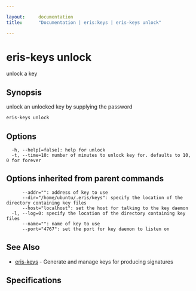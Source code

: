 ```yaml
---

layout:     documentation
title:      "Documentation | eris:keys | eris-keys unlock"

---
```


# eris-keys unlock

unlock a key

## Synopsis

unlock an unlocked key by supplying the password

```bash
eris-keys unlock
```

## Options

```
  -h, --help[=false]: help for unlock
  -t, --time=10: number of minutes to unlock key for. defaults to 10, 0 for forever
```

## Options inherited from parent commands

```
      --addr="": address of key to use
      --dir="/home/ubuntu/.eris/keys": specify the location of the directory containing key files
      --host="localhost": set the host for talking to the key daemon
  -l, --log=0: specify the location of the directory containing key files
      --name="": name of key to use
      --port="4767": set the port for key daemon to listen on
```

## See Also

* [eris-keys](https://docs.erisindustries.com/documentation/eris-keys/0.12.0-rc3/eris-keys/)	 - Generate and manage keys for producing signatures

## Specifications


